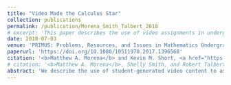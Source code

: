 ```yaml
---
title: "Video Made the Calculus Star"
collection: publications
permalink: /publication/Morena_Smith_Talbert_2018
# excerpt: 'This paper describes the use of video assignments in undergraduate mathematics courses.'
date: 2018-07-03
venue: 'PRIMUS: Problems, Resources, and Issues in Mathematics Undergraduate Studies'
paperurl: 'https://doi.org/10.1080/10511970.2017.1396568'
citation: '<b>Matthew A. Morena</b> and Kevin M. Short, <a href="https://doi.org/10.3390/dynamics4020022" style="color:#0000FF;">Cupolets: History, Theory, and Applications</a> <i>Dynamics</i> 4(2), pp. 394-424 (2024)'
# citation: '<b>Matthew A. Morena</b>, Shelly Smith, and Robert Talbert, <a href="https://doi.org/10.1080/10511970.2017.1396568" style="color:#0000FF;">Video Made the Calculus Star</a>, <i>PRIMUS</i> 29(1), pp. 43-55 (2018).'
abstract: 'We describe the use of student-generated video content to assess students' engagement with, and understanding of, problem-solving skills. In this framework, students are tasked with using technology to create videos that show them working through, and explaining solutions to, challenging calculus exercises. The videos are then posted online, accessible only to the students and instructors in the class. Such video assignments align with what recent studies have identified as effective homework practices. Indeed, results from student surveys suggest that a significantly higher level of self-regulated learning takes place in creating these videos than in completing traditional written or online homework.'
---
```

<!-- Abstract: We describe the use of student-generated video content to assess students' engagement with, and understanding of, problem-solving skills. In this framework, students are tasked with using technology to create videos that show them working through, and explaining solutions to, challenging calculus exercises. The videos are then posted online, accessible only to the students and instructors in the class. Such video assignments align with what recent studies have identified as effective homework practices. Indeed, results from student surveys suggest that a significantly higher level of self-regulated learning takes place in creating these videos than in completing traditional written or online homework. -->
